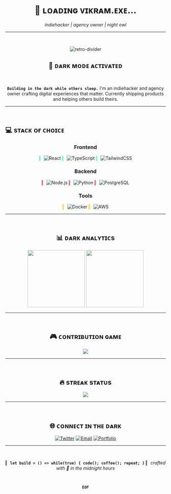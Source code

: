 <div align="center">

# 🌌 ʟᴏᴀᴅɪɴɢ ᴠɪᴋʀᴀᴍ.ᴇxᴇ...

*indiehacker | agency owner | night owl*

</div>

---

<br>

<div align="center">

![retro-divider](https://user-images.githubusercontent.com/58329148/209939545-7f9e9c9c-4e3e-4b3e-8b7e-7f9e9c9c4e3e.png)

</div>

<div align="center">

## 🌙 ᴅᴀʀᴋ ᴍᴏᴅᴇ ᴀᴄᴛɪᴠᴀᴛᴇᴅ

</div>

<br>

<div align="center">

**`Building in the dark while others sleep.`**
I'm an indiehacker and agency owner crafting digital experiences that matter. Currently shipping products and helping others build theirs.

</div>

---

<br>

## 💻 sᴛᴀᴄᴋ ᴏғ ᴄʜᴏɪᴄᴇ

<div align="center">

### Frontend
<span style="color: #64ffda">▍</span> ![React](https://img.shields.io/badge/react-000000?style=for-the-badge&logo=react&logoColor=61DAFB)
<span style="color: #64ffda">▍</span> ![TypeScript](https://img.shields.io/badge/typescript-000000?style=for-the-badge&logo=typescript&logoColor=007ACC)
<span style="color: #64ffda">▍</span> ![TailwindCSS](https://img.shields.io/badge/tailwind-000000?style=for-the-badge&logo=tailwind-css&logoColor=38B2AC)

### Backend
<span style="color: #f06292">▍</span> ![Node.js](https://img.shields.io/badge/node-000000?style=for-the-badge&logo=node.js&logoColor=6DA55F)
<span style="color: #f06292">▍</span> ![Python](https://img.shields.io/badge/python-000000?style=for-the-badge&logo=python&logoColor=3670A0)
<span style="color: #f06292">▍</span> ![PostgreSQL](https://img.shields.io/badge/postgresql-000000?style=for-the-badge&logo=postgresql&logoColor=316192)

### Tools
<span style="color: #ffd54f">▍</span> ![Docker](https://img.shields.io/badge/docker-000000?style=for-the-badge&logo=docker&logoColor=2496ED)
<span style="color: #ffd54f">▍</span> ![AWS](https://img.shields.io/badge/aws-000000?style=for-the-badge&logo=amazon-aws&logoColor=FF9900)

</div>

---

<br>

<div align="center">

## 📊 ᴅᴀʀᴋ ᴀɴᴀʟʏᴛɪᴄs

<img height="180em" src="https://github-readme-stats.vercel.app/api?username=vikramships&show_icons=true&theme=dracula&include_all_commits=true&count_private=true&hide_border=true&bg_color=000000&title_color=bd93f9&icon_color=bd93f9&text_color=f8f8f2"/>
<img height="180em" src="https://github-readme-stats.vercel.app/api/top-langs/?username=vikramships&layout=compact&langs_count=8&theme=dracula&hide_border=true&bg_color=000000&title_color=bd93f9&text_color=f8f8f2"/>

</div>

---

<br>

<div align="center">

## 🎮 ᴄᴏɴᴛʀɪʙᴜᴛɪᴏɴ ɢᴀᴍᴇ

<img src="https://github-readme-activity-graph.vercel.app/graph?username=vikramships&theme=dracula&hide_border=true&bg_color=000000&color=bd93f9&line=bd93f9&point=ffffff"/>

</div>

---

<br>

<div align="center">

## 🔥 sᴛʀᴇᴀᴋ sᴛᴀᴛᴜs

<img src="https://streak-stats.demolab.com?user=vikramships&theme=dark&hide_border=true&background=000000&stroke=bd93f9&ring=bd93f9&fire=ff5555&currStreakLabel=f8f8f2"/>

</div>

---

<br>

<div align="center">

## 🌐 ᴄᴏɴɴᴇᴄᴛ ɪɴ ᴛʜᴇ ᴅᴀʀᴋ

[![Twitter](https://img.shields.io/badge/x-000000?style=for-the-badge&logo=x&logoColor=ffffff)](https://x.com/vikramships)
[![Email](https://img.shields.io/badge/gmail-000000?style=for-the-badge&logo=gmail&logoColor=ff5252)](mailto:zenohkai@gmail.com)
[![Portfolio](https://img.shields.io/badge/web-000000?style=for-the-badge&logo=google-chrome&logoColor=64ffda)](https://vikramships.vercel.app/)

</div>

---

<br>

<div align="center">

<span style="color: #6272a4">▍</span> **`let build = () => while(true) { code(); coffee(); repeat; }`**
<span style="color: #6272a4">▍</span> *crafted with 💜 in the midnight hours*

</div>

<br>

<div align="center">

**`EOF`**

</div>